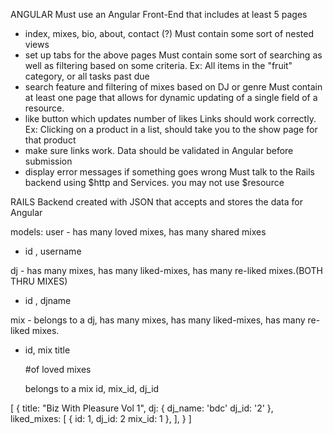 <!-- REQUIREMENTS -->
ANGULAR
Must use an Angular Front-End that includes at least 5 pages
  - index, mixes, bio, about, contact (?)
Must contain some sort of nested views
  - set up tabs for the above pages
Must contain some sort of searching as well as filtering based on some criteria. Ex: All items in the "fruit" category, or all tasks past due
  - search feature and filtering of mixes based on DJ or genre
Must contain at least one page that allows for dynamic updating of a single field of a resource.
  - like button which updates number of likes
Links should work correctly. Ex: Clicking on a product in a list, should take you to the show page for that product
  - make sure links work.
Data should be validated in Angular before submission
  - display error messages if something goes wrong
Must talk to the Rails backend using $http and Services. you may not use $resource

<!-- Models /Relationships -->
RAILS
Backend created with JSON that accepts and stores the data for Angular


models:
user - has many loved mixes, has many shared mixes
  - id , username

dj - has many mixes, has many liked-mixes, has many re-liked mixes.(BOTH THRU MIXES)
 - id , djname

mix - belongs to a dj, has many mixes, has many liked-mixes, has many re-liked mixes.
  - id, mix title

     #of loved mixes
     <!-- loved mixes  -->
     belongs to a mix
     id, mix_id, dj_id

<!-- Example JSON:  -->
[
  {
    title: "Biz With Pleasure Vol 1",
    dj: {
        dj_name: 'bdc'
        dj_id: '2'
    },
    liked_mixes: [
      {
        id: 1,
        dj_id: 2
        mix_id: 1
      },
    ],
  }
]
